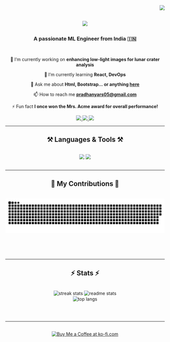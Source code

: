 <img align="right" src="https://visitor-badge.laobi.icu/badge?page_id=pradhanya21.pradhanya21" />

<h1 align="center">
    <img src="https://readme-typing-svg.herokuapp.com/?font=Righteous&size=35&center=true&vCenter=true&width=500&height=70&duration=4000&lines=Hi+There!+👋;+I'm+Pradhanya!;" />
</h1>

<h3 align="center">A passionate ML Engineer from India 🇮🇳</h3>

<br/>

<div align="center">
 
 🔭 I’m currently working on **enhancing low-light images for lunar crater analysis**

 🌱 I’m currently learning **React, DevOps**

💬 Ask me about **Html, Bootstrap... or anything [here](https://github.com/pradhanyars/Chat-Application-Java/issues)**

📫 How to reach me **pradhanyars05@gmail.com**

⚡ Fun fact **I once won the Mrs. Acme award for overall performance!**

 </div>
 
<div align="center"> 
  <a href="mailto:pradhanyars05@gmail.com">
    <img src="https://img.shields.io/badge/Gmail-333333?style=for-the-badge&logo=gmail&logoColor=red" />
  </a>
  <a href="https://linkedin.com/in/pradhanya-ramesh" target="_blank">
    <img src="https://img.shields.io/badge/LinkedIn-0077B5?style=for-the-badge&logo=linkedin&logoColor=white" target="_blank" />
  </a>
  <a href="https://github.com/pradhanyars/Chat-Application-Java" target="_blank">
     <img src="https://img.shields.io/badge/Portfolio-FF5722?style=for-the-badge&logo=todoist&logoColor=white" target="_blank" />
  </a>
</div>

 <hr/>
 
<h2 align="center">⚒️ Languages & Tools ⚒️</h2>
<br/>
<div align="center">
    <img src="https://skillicons.dev/icons?i=react,bootstrap,html,css,git,mongodb,java,javascript,python,opencv,aws,linux,java" />
    <img src="https://skillicons.dev/icons?i=c,express,django,postman,pandas,tensorflow,sqlite,scikit-learn,seaborn" /><br>
</div>

<br/>
<hr/>

<div align="center">
  <h2>🐍 My Contributions 🐍</h2>
  <br>
  <img alt="snake eating my contributions" src="https://raw.githubusercontent.com/pradhanya21/pradhanya21/output/github-contribution-grid-snake.svg" />
  
  <br/><br/><br/>
</div>

<hr/>

<h2 align="center">⚡ Stats ⚡</h2>
<br>
<div align=center>
  <img width=390 src="https://github-readme-streak-stats.herokuapp.com/?user=pradhanya21&count_private=true&theme=react&border_radius=10" alt="streak stats"/>
  <img width=390 src="https://github-readme-stats.vercel.app/api?username=pradhanya21&count_private=true&show_icons=true&theme=react&rank_icon=github&border_radius=10" alt="readme stats" />
  <br/>
  <img width=325 align="center" src="https://github-readme-stats.vercel.app/api/top-langs/?username=pradhanya21&hide=HTML&langs_count=8&layout=compact&theme=react&border_radius=10&size_weight=0.5&count_weight=0.5" alt="top langs" />
</div>

<br/><br/>

<hr/>

<br/>

<div align="center">
<a href='https://ko-fi.com/V7V4RAK9C' target='_blank'><img height='64' style='border:0px;height:64px;' src='https://storage.ko-fi.com/cdn/kofi1.png?v=3' border='0' alt='Buy Me a Coffee at ko-fi.com' /></a>
</div>

<br/>
